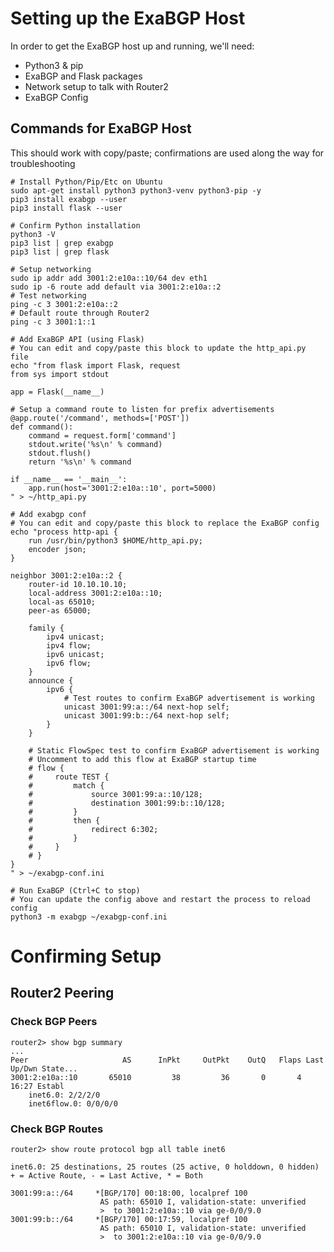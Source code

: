 # Setting up the ExaBGP Host
In order to get the ExaBGP host up and running, we'll need:
- Python3 & pip
- ExaBGP and Flask packages
- Network setup to talk with Router2
- ExaBGP Config


## Commands for ExaBGP Host
This should work with copy/paste; confirmations are used along the way for troubleshooting

    # Install Python/Pip/Etc on Ubuntu
    sudo apt-get install python3 python3-venv python3-pip -y
    pip3 install exabgp --user
    pip3 install flask --user

    # Confirm Python installation
    python3 -V
    pip3 list | grep exabgp
    pip3 list | grep flask

    # Setup networking
    sudo ip addr add 3001:2:e10a::10/64 dev eth1
    sudo ip -6 route add default via 3001:2:e10a::2
    # Test networking
    ping -c 3 3001:2:e10a::2
    # Default route through Router2
    ping -c 3 3001:1::1

    # Add ExaBGP API (using Flask)
    # You can edit and copy/paste this block to update the http_api.py file
    echo "from flask import Flask, request
    from sys import stdout

    app = Flask(__name__)

    # Setup a command route to listen for prefix advertisements 
    @app.route('/command', methods=['POST'])
    def command():
        command = request.form['command']
        stdout.write('%s\n' % command)
        stdout.flush()
        return '%s\n' % command

    if __name__ == '__main__':
        app.run(host='3001:2:e10a::10', port=5000)
    " > ~/http_api.py
    
    # Add exabgp conf
    # You can edit and copy/paste this block to replace the ExaBGP config
    echo "process http-api {
        run /usr/bin/python3 $HOME/http_api.py;
        encoder json;
    }

    neighbor 3001:2:e10a::2 {
        router-id 10.10.10.10;
        local-address 3001:2:e10a::10;
        local-as 65010;
        peer-as 65000;

        family {
            ipv4 unicast;
            ipv4 flow;
            ipv6 unicast;
            ipv6 flow;
        }
        announce {
            ipv6 {
                # Test routes to confirm ExaBGP advertisement is working
                unicast 3001:99:a::/64 next-hop self;
                unicast 3001:99:b::/64 next-hop self;
            }
        }

        # Static FlowSpec test to confirm ExaBGP advertisement is working
        # Uncomment to add this flow at ExaBGP startup time
        # flow {
        #     route TEST {
        #         match {
        #             source 3001:99:a::10/128;
        #             destination 3001:99:b::10/128;
        #         }
        #         then {
        #             redirect 6:302;
        #         }
        #     }
        # }
    }
    " > ~/exabgp-conf.ini

    # Run ExaBGP (Ctrl+C to stop)
    # You can update the config above and restart the process to reload config
    python3 -m exabgp ~/exabgp-conf.ini


# Confirming Setup

## Router2 Peering

### Check BGP Peers
    router2> show bgp summary
    ...
    Peer                     AS      InPkt     OutPkt    OutQ   Flaps Last Up/Dwn State...
    3001:2:e10a::10       65010         38         36       0       4       16:27 Establ
        inet6.0: 2/2/2/0
        inet6flow.0: 0/0/0/0

### Check BGP Routes

    router2> show route protocol bgp all table inet6

    inet6.0: 25 destinations, 25 routes (25 active, 0 holddown, 0 hidden)
    + = Active Route, - = Last Active, * = Both

    3001:99:a::/64     *[BGP/170] 00:18:00, localpref 100
                        AS path: 65010 I, validation-state: unverified
                        >  to 3001:2:e10a::10 via ge-0/0/9.0
    3001:99:b::/64     *[BGP/170] 00:17:59, localpref 100
                        AS path: 65010 I, validation-state: unverified
                        >  to 3001:2:e10a::10 via ge-0/0/9.0
